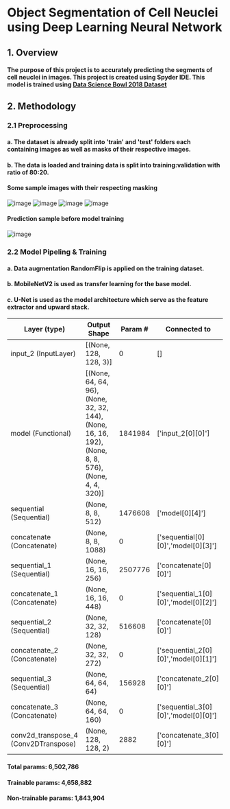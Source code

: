 # Object Segmentation of Cell Neuclei using Deep Learning Neural Network
## 1. Overview
#### The purpose of this project is to accurately predicting the segments of cell neuclei in images. This project is created using Spyder IDE. This model is trained using [Data Science Bowl 2018 Dataset](https://www.kaggle.com/competitions/data-science-bowl-2018/overview)

## 2. Methodology
### 2.1 Preprocessing
#### a. The dataset is already split into 'train' and 'test' folders each containing images as well as masks of their respective images.
#### b. The data is loaded and training data is split into training:validation with ratio of 80:20.

#### Some sample images with their respecting masking
![image](https://user-images.githubusercontent.com/82880708/182068583-7b0d6174-2016-40e0-8b61-86696cdb5aa3.png)
![image](https://user-images.githubusercontent.com/82880708/182068590-917f0daf-9980-47ae-a98e-814b2972f6ec.png)
![image](https://user-images.githubusercontent.com/82880708/182068652-0c91fc27-e337-46dc-91fc-9060fc6f3c03.png)
![image](https://user-images.githubusercontent.com/82880708/182068667-8de93e31-ea97-42be-b625-4d961267b136.png)
#### Prediction sample before model training

![image](https://user-images.githubusercontent.com/82880708/182069772-02c2d668-dddc-401e-81a0-482fed4f5605.png)


### 2.2 Model Pipeling & Training
#### a. Data augmentation RandomFlip is applied on the training dataset.
#### b. MobileNetV2 is used as transfer learning for the base model.
#### c. U-Net is used as the model architecture which serve as the feature extractor and upward stack.

| Layer (type) | Output Shape | Param # | Connected to |
| --- | --- | --- | --- |
| input_2 (InputLayer) | [(None, 128, 128, 3)] | 0 | [] |
| model (Functional) | [(None, 64, 64, 96),(None, 32, 32, 144),(None, 16, 16, 192),(None, 8, 8, 576),(None, 4, 4, 320)] | 1841984 | ['input_2[0][0]'] |  
| sequential (Sequential) | (None, 8, 8, 512) | 1476608 | ['model[0][4]'] |
| concatenate (Concatenate) | (None, 8, 8, 1088) | 0 | ['sequential[0][0]','model[0][3]'] |
| sequential_1 (Sequential) | (None, 16, 16, 256) | 2507776 | ['concatenate[0][0]'] |
| concatenate_1 (Concatenate) | (None, 16, 16, 448)  | 0 | ['sequential_1[0][0]','model[0][2]'] |
| sequential_2 (Sequential) | (None, 32, 32, 128) | 516608 | ['concatenate[0][0]'] |
| concatenate_2 (Concatenate) | (None, 32, 32, 272) | 0 | ['sequential_2[0][0]','model[0][1]'] |
| sequential_3 (Sequential) | (None, 64, 64, 64) | 156928 | ['concatenate_2[0][0]'] |
| concatenate_3 (Concatenate) | (None, 64, 64, 160) | 0 | ['sequential_3[0][0]','model[0][0]'] |
| conv2d_transpose_4 (Conv2DTranspose) | (None, 128, 128, 2) | 2882 | ['concatenate_3[0][0]'] |

#### Total params: 6,502,786
#### Trainable params: 4,658,882
#### Non-trainable params: 1,843,904


